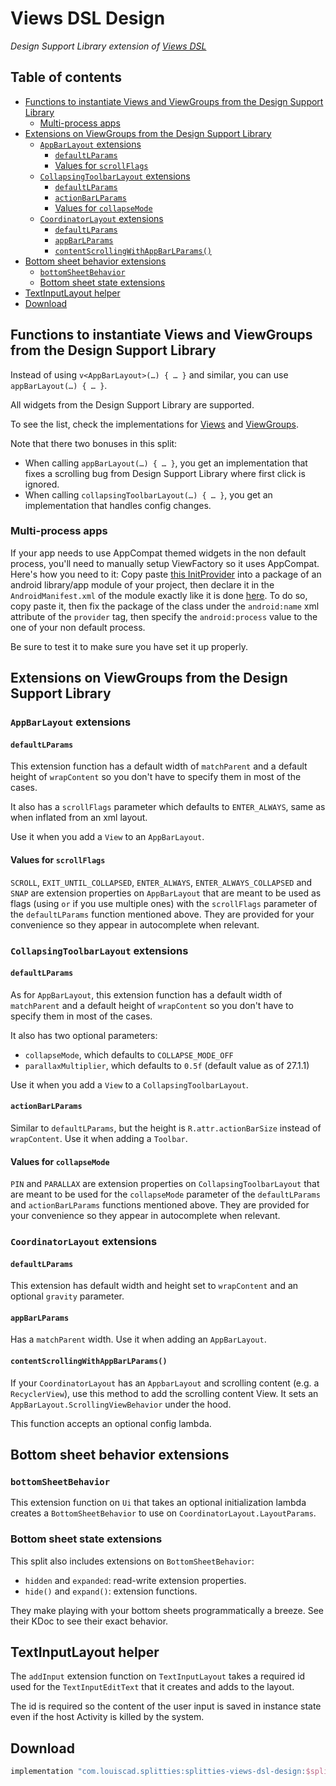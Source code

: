 # Views DSL Design

*Design Support Library extension of [Views DSL](../views-dsl)*

## Table of contents

* [Functions to instantiate Views and ViewGroups from the Design Support Library](#functions-to-instantiate-views-and-viewgroups-from-the-design-support-library)
  * [Multi-process apps](#multi-process-apps)
* [Extensions on ViewGroups from the Design Support Library](#extensions-on-viewgroups-from-the-design-support-library)
  * [`AppBarLayout` extensions](#appbarlayout-extensions)
    * [`defaultLParams`](#defaultlparams)
    * [Values for `scrollFlags`](#values-for-scrollflags)
  * [`CollapsingToolbarLayout` extensions](#collapsingtoolbarlayout-extensions)
    * [`defaultLParams`](#defaultlparams-1)
    * [`actionBarLParams`](#actionbarlparams)
    * [Values for `collapseMode`](#values-for-collapsemode)
  * [`CoordinatorLayout` extensions](#coordinatorlayout-extensions)
    * [`defaultLParams`](#defaultlparams-2)
    * [`appBarLParams`](#appbarlparams)
    * [`contentScrollingWithAppBarLParams()`](#contentscrollingwithappbarlparams)
* [Bottom sheet behavior extensions](#bottom-sheet-behavior-extensions)
  * [`bottomSheetBehavior`](#bottomsheetbehavior)
  * [Bottom sheet state extensions](#bottom-sheet-state-extensions)
* [TextInputLayout helper](#textinputlayout-helper)
* [Download](#download)

## Functions to instantiate Views and ViewGroups from the Design Support Library

Instead of using `v<AppBarLayout>(…) { … }` and similar, you can use
`appBarLayout(…) { … }`.

All widgets from the Design Support Library are supported.

To see the list, check the implementations for
[Views](src/main/java/splitties/views/dsl/design/Views.kt) and
[ViewGroups](src/main/java/splitties/views/dsl/design/ViewGroups.kt).

Note that there two bonuses in this split:
* When calling `appBarLayout(…) { … }`, you get an implementation that fixes a
scrolling bug from Design Support Library where first click is ignored.
* When calling `collapsingToolbarLayout(…) { … }`, you get an implementation that
handles config changes.

### Multi-process apps

If your app needs to use AppCompat themed widgets in the non default process, you'll need to
manually setup ViewFactory so it uses AppCompat. Here's how you need to it: Copy paste
[this InitProvider](
src/main/java/splitties/views/dsl/design/experimental/DesignViewInstantiatorInjectProvider.kt
) into a package of an android library/app module of your project, then declare it in the
`AndroidManifest.xml` of the module exactly like it is done [here](
src/main/AndroidManifest.xml
). To do so, copy paste it, then fix the package of the class under the `android:name` xml attribute
of the `provider` tag, then specify the `android:process` value to the one of your non default
process.

Be sure to test it to make sure you have set it up properly.

## Extensions on ViewGroups from the Design Support Library

### `AppBarLayout` extensions

#### `defaultLParams`

This extension function has a default width of `matchParent`
and a default height of `wrapContent` so you don't have to specify them in
most of the cases.

It also has a `scrollFlags` parameter which defaults to `ENTER_ALWAYS`, same
as when inflated from an xml layout. 

Use it when you add a `View` to an `AppBarLayout`.

#### Values for `scrollFlags`

`SCROLL`, `EXIT_UNTIL_COLLAPSED`, `ENTER_ALWAYS`, `ENTER_ALWAYS_COLLAPSED`
and `SNAP` are extension properties on `AppBarLayout` that are meant to be
used as flags (using `or` if you use multiple ones) with the `scrollFlags`
parameter of the `defaultLParams` function mentioned above. They are
provided for your convenience so they appear in autocomplete when relevant.

### `CollapsingToolbarLayout` extensions

#### `defaultLParams`

As for `AppBarLayout`, this extension function has a default width of
`matchParent` and a default height of `wrapContent` so you don't have to
specify them in most of the cases.

It also has two optional parameters:
- `collapseMode`, which defaults to `COLLAPSE_MODE_OFF`
- `parallaxMultiplier`, which defaults to `0.5f` (default value as of 27.1.1)

Use it when you add a `View` to a `CollapsingToolbarLayout`.

#### `actionBarLParams`

Similar to `defaultLParams`, but the height is `R.attr.actionBarSize`
instead of `wrapContent`. Use it when adding a `Toolbar`.

#### Values for `collapseMode`

`PIN` and `PARALLAX` are extension properties on `CollapsingToolbarLayout`
that are meant to be used for the `collapseMode` parameter of the
`defaultLParams` and `actionBarLParams` functions mentioned above. They are
provided for your convenience so they appear in autocomplete when relevant.

### `CoordinatorLayout` extensions

#### `defaultLParams`

This extension has default width and height set to `wrapContent` and an
optional `gravity` parameter.

#### `appBarLParams`

Has a `matchParent` width.
Use it when adding an `AppBarLayout`.

#### `contentScrollingWithAppBarLParams()`

If your `CoordinatorLayout` has an `AppbarLayout` and scrolling content
(e.g. a `RecyclerView`),
use this method to add the scrolling content View. It sets an
`AppBarLayout.ScrollingViewBehavior` under the hood.

This function accepts an optional config lambda.

## Bottom sheet behavior extensions

### `bottomSheetBehavior`

This extension function on `Ui` that takes an optional initialization lambda
creates a `BottomSheetBehavior` to use on `CoordinatorLayout.LayoutParams`.

### Bottom sheet state extensions

This split also includes extensions on `BottomSheetBehavior`:
* `hidden` and `expanded`: read-write extension properties.
* `hide()` and `expand()`: extension functions.

They make playing with your bottom sheets programmatically a breeze.
See their KDoc to see their exact behavior.

## TextInputLayout helper

The `addInput` extension function on `TextInputLayout` takes a required id
used for the `TextInputEditText` that it creates and adds to the layout.

The id is required so the content of the user input is saved in instance
state even if the host Activity is killed by the system.

## Download

```groovy
implementation "com.louiscad.splitties:splitties-views-dsl-design:$splitties_version"
```
